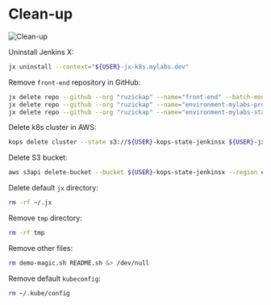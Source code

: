 # Clean-up

![Clean-up](https://raw.githubusercontent.com/aws-samples/eks-workshop/65b766c494a5b4f5420b2912d8373c4957163541/static/images/cleanup.svg?sanitize=true
"Clean-up")

Uninstall Jenkins X:

```bash
jx uninstall --context="${USER}-jx-k8s.mylabs.dev"
```

Remove `front-end` repository in GitHub:

```bash
jx delete repo --github --org "ruzickap" --name="front-end" --batch-mode="true"
jx delete repo --github --org "ruzickap" --name="environment-mylabs-production" --batch-mode="true"
jx delete repo --github --org "ruzickap" --name="environment-mylabs-staging" --batch-mode="true"
```

Delete k8s cluster in AWS:

```bash
kops delete cluster --state s3://${USER}-kops-state-jenkinsx ${USER}-jx-k8s.mylabs.dev --yes
```

Delete S3 bucket:

```bash
aws s3api delete-bucket --bucket ${USER}-kops-state-jenkinsx --region eu-central-1
```

Delete default `jx` directory:

```bash
rm -rf ~/.jx
```

Remove `tmp` directory:

```bash
rm -rf tmp
```

Remove other files:

```bash
rm demo-magic.sh README.sh &> /dev/null
```

Remove default `kubeconfig`:

```bash
rm ~/.kube/config
```
